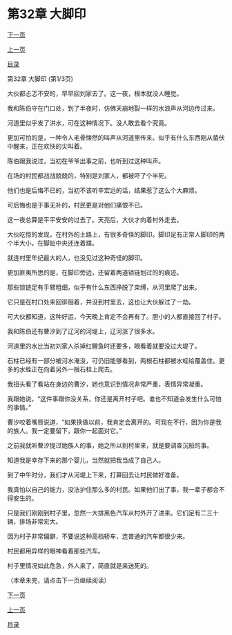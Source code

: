 <h1>第32章    大脚印</h1>
            <div><p><a href="./94_%E7%AC%AC32%E7%AB%A0_%E5%A4%A7%E8%84%9A%E5%8D%B0.md">下一页</a></p><p><a href="./92_%E7%AC%AC31%E7%AB%A0_%E9%BB%91%E6%B0%B4%E8%9B%AD.md">上一页</a></p><p><a href="../">目录</a></p></div>
            <div><p>第32章    大脚印 (第1/3页)</p><p>大伙都忐忑不安的，早早回刘家去了。这一夜，根本就没人睡觉。</p><p>我和陈伯守在门口处，到了半夜时，仿佛天崩地裂一样的水浪声从河边传过来。</p><p>河道里似乎发了洪水，可在这种情况下。没人敢去看个究竟。</p><p>更加可怕的是，一种令人毛骨悚然的叫声从河道里传来。似乎有什么东西刚从蛰伏中醒来，正在欢快的尖叫着。</p><p>陈伯跟我说过，当初在爷爷出事之前，也听到过这种叫声。</p><p>在场的村民都战战兢兢的，特别是刘家人，都被吓了个半死。</p><p>他们也是后悔不已的，当初不该听辛宏远的话，结果惹了这么个大麻烦。</p><p>可后悔也是于事无补的，村民更是对他们痛恨不已。</p><p>这一夜总算是平平安安的过去了。天亮后，大伙才向着村外走去。</p><p>大伙吃惊的发现，在村外的土路上，有很多奇怪的脚印。脚印足有正常人脚印的两个半大小，在脚趾中央还连着蹼。</p><p>就连村里年纪最大的人，也没见过这种奇怪的脚印。</p><p>更加匪夷所思的是，在脚印旁边，还留着两道锁链划过的的痕迹。</p><p>那些锁链足有手臂粗细，似乎有什么东西挣脱了束缚，从河里爬了出来。</p><p>它只是在村口处来回徘徊着，并没到村里去，这也让大伙躲过了一劫。</p><p>可大伙都知道，这种好运，今天晚上肯定不会再有了。胆小的人都直接回了村子。</p><p>我和陈伯还有曹汐到了辽河的河堤上，辽河涨了很多水。</p><p>河道里的水比当初刘家人杀掉红鲤鱼时还要多，眼看着就要没过大堤了。</p><p>石柱已经有一部分被河水淹没，可仍旧能够看到，两根石柱都被水蛭给覆盖住。更多的水蛭正在向着另外一根石柱上爬去。</p><p>我扭头看了看站在身边的曹汐，她也意识到情况非常严重，表情异常凝重。</p><p>我跟她说，“这件事跟你没关系，你还是离开村子吧。谁也不知道会发生什么可怕的事情。”</p><p>曹汐咬着嘴唇说道，“如果换做以前，我肯定会离开的。可现在不行，因为你是我的族人。我一定要留下，跟你一起面对它。”</p><p>之前我就听曹汐提过她族人的事，她之所以到村里来，就是要调查沉船的事。</p><p>知道我是幸存下来的那个婴儿，当然就把我当成了自己人。</p><p>到了中午时分，我们才从河堤上下来，打算回去让村民做好准备。</p><p>我真怕以自己的能力，没法护住那么多的村民。如果他们出了事，我一辈子都会不得安生的。</p><p>只是我们刚刚到村子里，忽然一大排黑色汽车从村外开了进来。它们足有二三十辆，排场非常宏大。</p><p>因为村子非常偏僻，不要说这种高档轿车，连普通的汽车都很少来。</p><p>村民都用异样的眼神看着那些汽车。</p><p>村子里情况如此危急，外人来了，简直就是来送死的。</p><p>（本章未完，请点击下一页继续阅读）</p></div>
            <div><p><a href="./94_%E7%AC%AC32%E7%AB%A0_%E5%A4%A7%E8%84%9A%E5%8D%B0.md">下一页</a></p><p><a href="./92_%E7%AC%AC31%E7%AB%A0_%E9%BB%91%E6%B0%B4%E8%9B%AD.md">上一页</a></p><p><a href="../">目录</a></p></div>